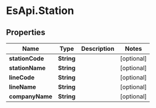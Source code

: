 # EsApi.Station

## Properties

Name | Type | Description | Notes
------------ | ------------- | ------------- | -------------
**stationCode** | **String** |  | [optional] 
**stationName** | **String** |  | [optional] 
**lineCode** | **String** |  | [optional] 
**lineName** | **String** |  | [optional] 
**companyName** | **String** |  | [optional] 


